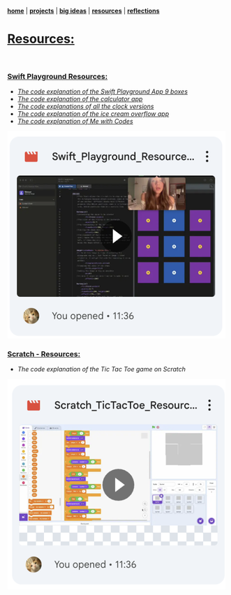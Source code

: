 **[home](https://badebasligil.github.io/badebasligil/)** | **[projects](project.md)** | **[big ideas](big_ideas.md)** | **[resources](resources.md)** | **[reflections](reflections.md)**

# **[Resources:](https://github.com/badebasligil/badebasligil/tree/main/Project_Resources)**

<br>

### [Swift Playground Resources:]()

- *[The code explanation of the Swift Playground App 9 boxes](https://drive.google.com/file/d/1fKbusgMSCQm82QclSc_Hecvr0bXzQfBO/view?usp=sharing)*
- *[The code explanation of the calculator app]()*
- *[The code explanations of all the clock versions]()*
- *[The code explanation of the ice cream overflow app]()*
- *[The code explanation of Me with Codes]()*


 <img src="Screenshot 2025-09-03 at 11.44.14.png" width="500"> 


### [Scratch - Resources:](https://drive.google.com/file/d/1CEy_EP-PKZ3izzmzI5ci3GFjmPP3zyaU/view?usp=sharing)

- *The code explanation of the Tic Tac Toe game on Scratch*

 <img src="Screenshot 2025-09-03 at 11.44.21.png" width="500"> 


